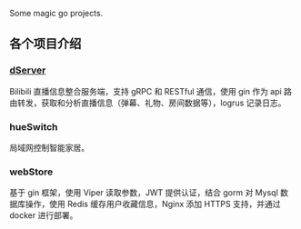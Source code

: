 Some magic go projects.

## 各个项目介绍
### [dServer](https://github.com/wmillers/kindleWeatherClock)
Bilibili 直播信息整合服务端，支持 gRPC 和 RESTful 通信，使用 gin 作为 api 路由转发，获取和分析直播信息（弹幕、礼物、房间数据等），logrus 记录日志。

### hueSwitch
局域网控制智能家居。

### webStore
基于 gin 框架，使用 Viper 读取参数，JWT 提供认证，结合 gorm 对 Mysql 数据库操作，使用 Redis 缓存用户收藏信息，Nginx 添加 HTTPS 支持，并通过 docker 进行部署。
